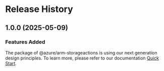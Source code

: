 # Release History
    
## 1.0.0 (2025-05-09)

### Features Added

The package of @azure/arm-storageactions is using our next generation design principles. To learn more, please refer to our documentation [Quick Start](https://aka.ms/azsdk/js/mgmt/quickstart).
